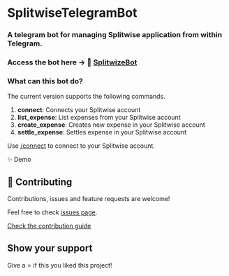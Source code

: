 # SplitwiseTelegramBot

### A telegram bot  for managing Splitwise application from within Telegram.

### Access the bot here -> 🤖 [SplitwizeBot](https://telegram.me/SplitwizeBot)

### What can this bot do?
The current version supports the following commands.
   1. **connect**: Connects your Splitwise account
   2. **list_expense**: List expenses from your Splitwise account
   3. **create_expense**: Creates new expense in your Splitwise account
   4. **settle_expense**: Settles expense in your Splitwise account
   
Use [/connect]() to connect to your Splitwise account.

✨ Demo



## 🤝 Contributing

Contributions, issues and feature requests are welcome!

Feel free to check [issues page](https://github.com/krnbatra/SplitwiseTelegramBot/issues). 

[Check the contribution guide]()

## Show your support

Give a ⭐️ if this you liked this project!

